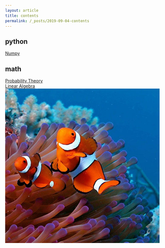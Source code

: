 ```yaml
---
layout: article
title: contents
permalink: /_posts/2019-09-04-contents
---
```


<!--more-->

## python

<div class="button button--outline-info button--pill my-2"><i class="fas fa-space-shuttle"></i><a href='/_posts/python/numpy/2019-09-04-numpy-axis'>Numpy</a></div>

## math

<div class="button button--outline-info button--pill my-2"><i class="fas fa-space-shuttle"></i><a href='/_posts/math/probability-theory/2019-05-28-poisson-distribution'>Probability Theory</a></div>

<div class="button button--outline-info button--pill my-2"><i class="fas fa-space-shuttle"></i><a href=''>Linear Algebra</a></div>

<img class="image image--sm" src="https://github.com/monkey-knight/monkey-knight.github.io/blob/master/_posts/assets/image.jpg"/>

